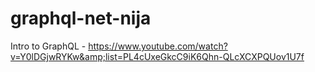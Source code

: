 # graphql-net-nija
Intro to GraphQL - https://www.youtube.com/watch?v=Y0lDGjwRYKw&amp;list=PL4cUxeGkcC9iK6Qhn-QLcXCXPQUov1U7f
